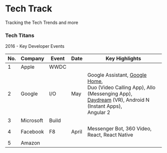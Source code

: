 # Tech Track
Tracking the Tech Trends and more

### Tech Titans
2016 - Key Developer Events

| No. |  Company |  Event | Date |  Key Highlights|
|---|---|---|---|---|
|1|  Apple |  WWDC |   |   |
| 2  |  Google | I/O  | May  | Google Assistant, [Google Home](https://home.google.com), <BR> Duo (Video Calling App), Allo (Messenging App), <BR> [Daydream](https://vr.google.com/daydream/) (VR), Android N (Instant Apps), <BR> Angular 2 |
|  3 | Microsoft  | Build  |   |   |
|   4 | Facebook  |  F8 | April  | Messenger Bot, 360 Video, <BR> React, React Native  |
|  5 |  Amazon |   |   |   |
